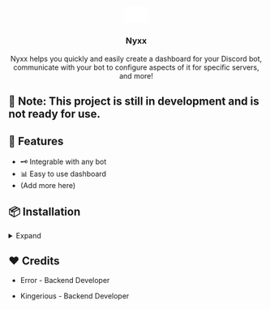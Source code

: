 <div align="center">
    <img src="Nyxx.png" alt="Logo" width="10%">
  </a>

  <h3 align="center">Nyxx</h3>

  <p align="center">
  Nyxx helps you quickly and easily create a dashboard for your Discord bot, communicate with your bot to configure aspects of it for specific servers, and more!
  </p>
</div>

## 📝 Note: This project is still in development and is not ready for use.

## 📃 Features

- 🗝️ Integrable with any bot
- 📊 Easy to use dashboard
- (Add more here)

## 📦 Installation
<details>
  <summary>Expand</summary>
  
   ## Setting up

   1. Ensure you have `npm` & `node` installed
   2. Run `npm install nyxx` to install the package
   3. Run `nyxx init` to create a new project
   4. Look at the [docs](https://nyxxdocs.vercel.app/) to learn how to use the package
   
   
</details>

## ❤️ Credits

- Error - Backend Developer

- Kingerious - Backend Developer